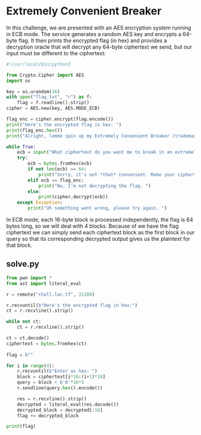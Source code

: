# Extremely Convenient Breaker

In this challenge, we are presented with an AES encryption system running in ECB mode. The service generates a random AES key and encrypts a 64-byte flag. It then prints the encrypted flag (in hex) and provides a decryption oracle that will decrypt any 64-byte ciphertext we send, but our input must be different to the ciphertext:

```py
#!/usr/local/bin/python3

from Crypto.Cipher import AES
import os

key = os.urandom(16)
with open("flag.txt", "r") as f:
    flag = f.readline().strip()
cipher = AES.new(key, AES.MODE_ECB)

flag_enc = cipher.encrypt(flag.encode())
print("Here's the encrypted flag in hex: ")
print(flag_enc.hex())
print("Alright, lemme spin up my Extremely Convenient Breaker (trademark copyright all rights reserved). ")

while True:
    ecb = input("What ciphertext do you want me to break in an extremely convenient manner? Enter as hex: ")
    try:
        ecb = bytes.fromhex(ecb)
        if not len(ecb) == 64:
            print("Sorry, it's not *that* convenient. Make your ciphertext 64 bytes please. ")
        elif ecb == flag_enc:
            print("No, I'm not decrypting the flag. ")
        else:
            print(cipher.decrypt(ecb))
    except Exception:
        print("Uh something went wrong, please try again. ")
```

In ECB mode, each 16-byte block is processed independently, the flag is 64 bytes long, so we will deal with 4 blocks.
Because of we have the flag ciphertext we can simply send each ciphertext block as the first block in our query so that its corresponding decrypted output gives us the plaintext for that block.

## solve.py

```py
from pwn import *
from ast import literal_eval

r = remote("chall.lac.tf", 31180)

r.recvuntil(b"Here's the encrypted flag in hex:")
ct = r.recvline().strip()

while not ct:
    ct = r.recvline().strip()

ct = ct.decode()
ciphertext = bytes.fromhex(ct)
    
flag = b""

for i in range(4):
    r.recvuntil(b"Enter as hex: ")
    block = ciphertext[i*16:(i+1)*16]
    query = block + b'0'*16*3
    r.sendline(query.hex().encode())

    res = r.recvline().strip()
    decrypted = literal_eval(res.decode())
    decrypted_block = decrypted[:16]
    flag += decrypted_block

print(flag)
```
